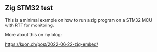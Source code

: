 ## Zig STM32 test

This is a minimal example on how to run a zig program on a STM32 MCU with RTT
for monitoring.

More about this on my blog:

<https://kuon.ch/post/2022-06-22-zig-embed/>
